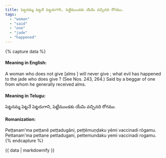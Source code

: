```yaml
---
title: పెట్టనమ్మ పెట్టనే పెట్టదుగాని, పెట్టేముండకు యేమి వచ్చినది రోగము.
tags:
  - "woman"
  - "said"
  - "one"
  - "jade"
  - "happened"
---
```


{% capture data %}
#### Meaning in English:
A woman who does not give [alms ] will never give ; what evil has happened to the jade who does give ?
(See Nos. 243, 264.)
Said by a beggar of one from whom he generally received alms.

#### Meaning in Telugu:
పెట్టనమ్మ పెట్టనే పెట్టదుగాని, పెట్టేముండకు యేమి వచ్చినది రోగము.

#### Romanization:
Peṭṭanam'ma peṭṭanē peṭṭadugāni, peṭṭēmuṇḍaku yēmi vaccinadi rōgamu.
Pettanam'ma pettane pettadugani, pettemundaku yemi vaccinadi rogamu.
{% endcapture %}

{{ data | markdownify }}

